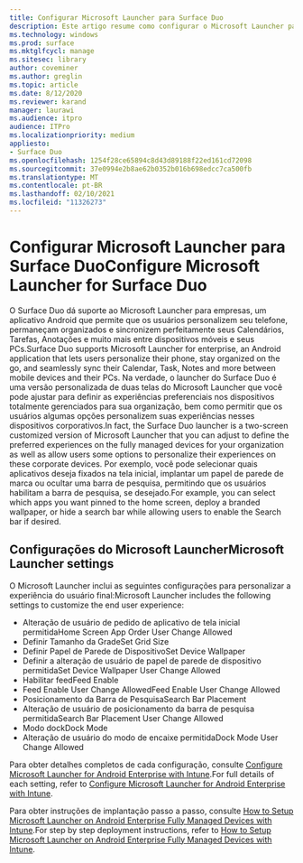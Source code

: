 ```yaml
---
title: Configurar Microsoft Launcher para Surface Duo
description: Este artigo resume como configurar o Microsoft Launcher para dispositivos gerenciados em ambientes comerciais.
ms.technology: windows
ms.prod: surface
ms.mktglfcycl: manage
ms.sitesec: library
author: coveminer
ms.author: greglin
ms.topic: article
ms.date: 8/12/2020
ms.reviewer: karand
manager: laurawi
ms.audience: itpro
audience: ITPro
ms.localizationpriority: medium
appliesto:
- Surface Duo
ms.openlocfilehash: 1254f28ce65894c8d43d89188f22ed161cd72098
ms.sourcegitcommit: 37e0994e2b8ae62b0352b016b698edcc7ca500fb
ms.translationtype: MT
ms.contentlocale: pt-BR
ms.lasthandoff: 02/10/2021
ms.locfileid: "11326273"
---
```

# <span data-ttu-id="e02af-103">Configurar Microsoft Launcher para Surface Duo</span><span class="sxs-lookup"><span data-stu-id="e02af-103">Configure Microsoft Launcher for Surface Duo</span></span>

<span data-ttu-id="e02af-104">O Surface Duo dá suporte ao Microsoft Launcher para empresas, um aplicativo Android que permite que os usuários personalizem seu telefone, permaneçam organizados e sincronizem perfeitamente seus Calendários, Tarefas, Anotações e muito mais entre dispositivos móveis e seus PCs.</span><span class="sxs-lookup"><span data-stu-id="e02af-104">Surface Duo supports Microsoft Launcher for enterprise, an Android application that lets users personalize their phone, stay organized on the go, and seamlessly sync their Calendar, Task, Notes and more between mobile devices and their PCs.</span></span> <span data-ttu-id="e02af-105">Na verdade, o launcher do Surface Duo é uma versão personalizada de duas telas do Microsoft Launcher que você pode ajustar para definir as experiências preferenciais nos dispositivos totalmente gerenciados para sua organização, bem como permitir que os usuários algumas opções personalizem suas experiências nesses dispositivos corporativos.</span><span class="sxs-lookup"><span data-stu-id="e02af-105">In fact, the Surface Duo launcher is a two-screen customized version of  Microsoft Launcher that you can adjust to define the preferred experiences on the fully managed devices for your organization as well as allow users some options to personalize their experiences on these corporate devices.</span></span> <span data-ttu-id="e02af-106">Por exemplo, você pode selecionar quais aplicativos deseja fixados na tela inicial, implantar um papel de parede de marca ou ocultar uma barra de pesquisa, permitindo que os usuários habilitam a barra de pesquisa, se desejado.</span><span class="sxs-lookup"><span data-stu-id="e02af-106">For example, you can select which apps you want pinned to the home screen, deploy a branded wallpaper, or hide a search bar while allowing users to enable the Search bar if desired.</span></span>

## <span data-ttu-id="e02af-107">Configurações do Microsoft Launcher</span><span class="sxs-lookup"><span data-stu-id="e02af-107">Microsoft Launcher settings</span></span>

<span data-ttu-id="e02af-108">O Microsoft Launcher inclui as seguintes configurações para personalizar a experiência do usuário final:</span><span class="sxs-lookup"><span data-stu-id="e02af-108">Microsoft Launcher includes the following settings to customize the end user experience:</span></span>


- <span data-ttu-id="e02af-109">Alteração de usuário de pedido de aplicativo de tela inicial permitida</span><span class="sxs-lookup"><span data-stu-id="e02af-109">Home Screen App Order User Change Allowed</span></span>
- <span data-ttu-id="e02af-110">Definir Tamanho da Grade</span><span class="sxs-lookup"><span data-stu-id="e02af-110">Set Grid Size</span></span>
- <span data-ttu-id="e02af-111">Definir Papel de Parede de Dispositivo</span><span class="sxs-lookup"><span data-stu-id="e02af-111">Set Device Wallpaper</span></span>
- <span data-ttu-id="e02af-112">Definir a alteração de usuário de papel de parede de dispositivo permitida</span><span class="sxs-lookup"><span data-stu-id="e02af-112">Set Device Wallpaper User Change Allowed</span></span>
- <span data-ttu-id="e02af-113">Habilitar feed</span><span class="sxs-lookup"><span data-stu-id="e02af-113">Feed Enable</span></span>
- <span data-ttu-id="e02af-114">Feed Enable User Change Allowed</span><span class="sxs-lookup"><span data-stu-id="e02af-114">Feed Enable User Change Allowed</span></span>
- <span data-ttu-id="e02af-115">Posicionamento da Barra de Pesquisa</span><span class="sxs-lookup"><span data-stu-id="e02af-115">Search Bar Placement</span></span>
- <span data-ttu-id="e02af-116">Alteração de usuário de posicionamento da barra de pesquisa permitida</span><span class="sxs-lookup"><span data-stu-id="e02af-116">Search Bar Placement User Change Allowed</span></span>
- <span data-ttu-id="e02af-117">Modo dock</span><span class="sxs-lookup"><span data-stu-id="e02af-117">Dock Mode</span></span>
- <span data-ttu-id="e02af-118">Alteração de usuário do modo de encaixe permitida</span><span class="sxs-lookup"><span data-stu-id="e02af-118">Dock Mode User Change Allowed</span></span>

<span data-ttu-id="e02af-119">Para obter detalhes completos de cada configuração, consulte [Configure Microsoft Launcher for Android Enterprise with Intune](https://docs.microsoft.com/mem/intune/apps/configure-microsoft-launcher).</span><span class="sxs-lookup"><span data-stu-id="e02af-119">For full details of each setting, refer to [Configure Microsoft Launcher for Android Enterprise with Intune](https://docs.microsoft.com/mem/intune/apps/configure-microsoft-launcher).</span></span>

<span data-ttu-id="e02af-120">Para obter instruções de implantação passo a passo, consulte [How to Setup Microsoft Launcher on Android Enterprise Fully Managed Devices with Intune](https://techcommunity.microsoft.com/t5/intune-customer-success/how-to-setup-microsoft-launcher-on-android-enterprise-fully/ba-p/1482134).</span><span class="sxs-lookup"><span data-stu-id="e02af-120">For step by step deployment instructions, refer to [How to Setup Microsoft Launcher on Android Enterprise Fully Managed Devices with Intune](https://techcommunity.microsoft.com/t5/intune-customer-success/how-to-setup-microsoft-launcher-on-android-enterprise-fully/ba-p/1482134).</span></span>
